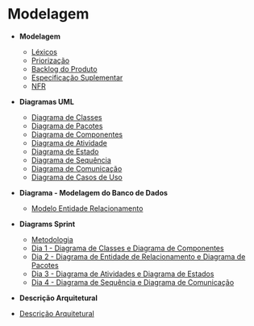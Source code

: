 # Modelagem

- **Modelagem**
  - [Léxicos](Modeling/Lexico.md)
  - [Priorização](Modeling/Priorizacao.md)
  - [Backlog do Produto](Modeling/Backlog.md)
  - [Especificação Suplementar](Modeling/EspecificacaoSuplementar.md)
  - [NFR](Modeling/NFR.md)

- **Diagramas UML**
  - [Diagrama de Classes](Modeling/Diagrams/Classes.md)
  - [Diagrama de Pacotes](Modeling/Diagrams/Pacotes.md)
  - [Diagrama de Componentes](Modeling/Diagrams/Componentes.md)
  - [Diagrama de Atividade](Modeling/Diagrams/Atividades.md)
  - [Diagrama de Estado](Modeling/Diagrams/Estado.md)
  - [Diagrama de Sequência](Modeling/Diagrams/Sequencia.md)
  - [Diagrama de Comunicação](Modeling/Diagrams/Comunicacao.md)
  - [Diagrama de Casos de Uso](Modeling/CasosUso/CasosUso.md)

- **Diagrama - Modelagem do Banco de Dados**
  - [Modelo Entidade Relacionamento](Modeling/Diagrams/EntidadeRelacionamento.md)

- **Diagrams Sprint**
  - [Metodologia](Modeling/Diagrams/Diagrams.md) 
  - [Dia 1 - Diagrama de Classes e Diagrama de Componentes](Modeling/Diagrams/dias/dia1.md)
  - [Dia 2 - Diagrama de Entidade de Relacionamento e Diagrama de Pacotes](Modeling/Diagrams/dias/dia2.md)
  - [Dia 3 - Diagrama de Atividades e Diagrama de Estados](Modeling/Diagrams/dias/dia3.md)
  - [Dia 4 - Diagrama de Sequência e Diagrama de Comunicação](Modeling/Diagrams/dias/dia4.md) 

 - **Descrição Arquitetural**
  - [Descrição Arquitetural](Modeling/DescricaoArquitetural.md)